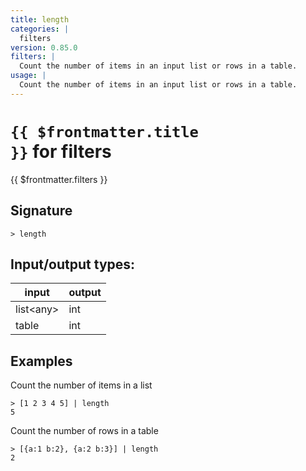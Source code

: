 ```yaml
---
title: length
categories: |
  filters
version: 0.85.0
filters: |
  Count the number of items in an input list or rows in a table.
usage: |
  Count the number of items in an input list or rows in a table.
---
```

<!-- This file is automatically generated. Please edit the command in https://github.com/nushell/nushell instead. -->

# <code>{{ $frontmatter.title }}</code> for filters

<div class='command-title'>{{ $frontmatter.filters }}</div>

## Signature

```> length ```


## Input/output types:

| input     | output |
| --------- | ------ |
| list\<any\> | int    |
| table     | int    |
## Examples

Count the number of items in a list
```shell
> [1 2 3 4 5] | length
5
```

Count the number of rows in a table
```shell
> [{a:1 b:2}, {a:2 b:3}] | length
2
```
